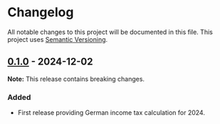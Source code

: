 # Changelog

All notable changes to this project will be documented in this file.
This project uses [Semantic Versioning](https://semver.org/spec/v2.0.0.html).

## [0.1.0] - 2024-12-02

[0.1.0]: https://github.com/sunsided/income-tax-rs/releases/tag/v0.1.0

**Note:** This release contains breaking changes.

### Added

- First release providing German income tax calculation for 2024.

